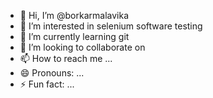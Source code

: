 - 👋 Hi, I’m @borkarmalavika
- 👀 I’m interested in selenium software testing
- 🌱 I’m currently learning git
- 💞️ I’m looking to collaborate on 
- 📫 How to reach me ...
- 😄 Pronouns: ...
- ⚡ Fun fact: ...

<!---
borkarmalavika/borkarmalavika is a ✨ special ✨ repository because its `README.md` (this file) appears on your GitHub profile.
You can click the Preview link to take a look at your changes.
--->

